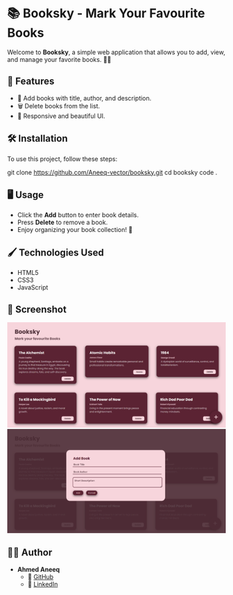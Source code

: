 # 📚 Booksky - Mark Your Favourite Books

Welcome to **Booksky**, a simple web application that allows you to add, view, and manage your favorite books. 📖✨

## 🚀 Features
- 📌 Add books with title, author, and description.
- 🗑️ Delete books from the list.
- 🎨 Responsive and beautiful UI.

## 🛠️ Installation
To use this project, follow these steps:


git clone https://github.com/Aneeq-vector/booksky.git
cd booksky
code .

## 🖥️ Usage
- Click the **Add** button to enter book details.
- Press **Delete** to remove a book.
- Enjoy organizing your book collection! 🎉

## 🖌️ Technologies Used
- HTML5  
- CSS3  
- JavaScript  

## 📸 Screenshot
![Booksky Preview](Booksy/Screenshot-interface.png)
![Booksky Preview](Booksy/Screenshot-popupbox.png)

## 👨‍💻 Author
- **Ahmed Aneeq**  
  - 🔗 [GitHub](https://github.com/Aneeq-vector)
  - 🔗 [LinkedIn](https://www.linkedin.com/in/ahmed-aneeq-b8b073325/)
